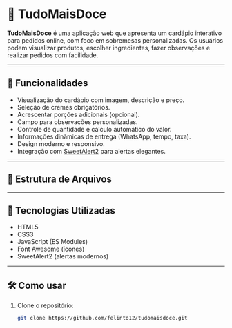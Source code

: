 # 🍓 TudoMaisDoce

**TudoMaisDoce** é uma aplicação web que apresenta um cardápio interativo para pedidos online, com foco em sobremesas personalizadas. Os usuários podem visualizar produtos, escolher ingredientes, fazer observações e realizar pedidos com facilidade.

---

## 🧁 Funcionalidades

- Visualização do cardápio com imagem, descrição e preço.
- Seleção de cremes obrigatórios.
- Acrescentar porções adicionais (opcional).
- Campo para observações personalizadas.
- Controle de quantidade e cálculo automático do valor.
- Informações dinâmicas de entrega (WhatsApp, tempo, taxa).
- Design moderno e responsivo.
- Integração com [SweetAlert2](https://sweetalert2.github.io/) para alertas elegantes.

---

## 📁 Estrutura de Arquivos


---

## 🧪 Tecnologias Utilizadas

- HTML5
- CSS3
- JavaScript (ES Modules)
- Font Awesome (ícones)
- SweetAlert2 (alertas modernos)

---

## 🛠️ Como usar

1. Clone o repositório:
   ```bash
   git clone https://github.com/felinto12/tudomaisdoce.git


